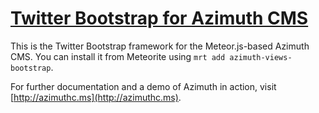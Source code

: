 # [Twitter Bootstrap for Azimuth CMS](http://github.com/ndemoreau/azimulti-views-bootstrap)

This is the Twitter Bootstrap framework for the Meteor.js-based Azimuth CMS.  You can install it from Meteorite using `mrt add azimuth-views-bootstrap`.

For further documentation and a demo of Azimuth in action, visit [http://azimuthc.ms](http://azimuthc.ms).